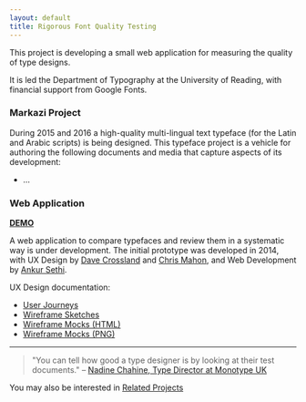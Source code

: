 ```yaml
---
layout: default
title: Rigorous Font Quality Testing
---
```


This project is developing a small web application for measuring the quality of type designs.

It is led the Department of Typography at the University of Reading, with financial support from Google Fonts.

### Markazi Project

During 2015 and 2016 a high-quality multi-lingual text typeface (for the Latin and Arabic scripts) is being designed. 
This typeface project is a vehicle for authoring the following documents and media that capture aspects of its development:

* ...

### Web Application

**[DEMO](/demo)**

A web application to compare typefaces and review them in a systematic way is under development. 
The initial prototype was developed in 2014, with UX Design by [Dave Crossland](https://github.com/davelab6) and [Chris Mahon](https://github.com/chrismahon), and Web Development by [Ankur Sethi](https://github.com/GeneralMaximus).

UX Design documentation:

* [User Journeys](https://docs.google.com/document/d/1YtGaKEW8oU42HJ9CnhUa2b4SWEQ0Meew01PAPakcJb0/edit#heading=h.fn5nr55nvb6u)
* [Wireframe Sketches](/ux/sketches/)
* [Wireframe Mocks (HTML)](/ux/mocks/012)
* [Wireframe Mocks (PNG)](/ux/mocks/012/designs.zip)

* * * 

> "You can tell how good a type designer is by looking at their test documents."
– [Nadine Chahine, Type Director at Monotype UK](https://twitter.com/arabictype/status/633969366355324928)

You may also be interested in [Related Projects](related-projects.md)
